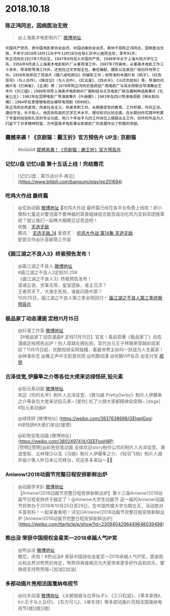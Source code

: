 # 2018.10.18
 

###  陈正鸿同志，因病医治无效
>@上海美术电影制片厂 [微博地址](https://weibo.com/1984803191/GEtsonmRa)
```
中国共产党员、原中国电影家协会会员、中国动画协会会员、离休干部陈正鸿同志，因病医治无效，不幸于2018年10月11日中午12时28分在徐汇区中心医院去世，享年91岁。
陈正鸿同志1927年7月出生，1947年8月加入中国共产党，1948年毕业于上海大同大学化工系，1956年9月进入上海美术电影制片厂从事导演工作，1987年7月离休。从事美术电影工作三十余年，除本职导演工作外，还担任过文学部主任、兼任编剧、摄影以及某些厂级创作领导工作。1958年他参加了剪纸片《猪八戒吃西瓜》的摄影工作；他导演的木偶片有《鸽子》、《红色信号》（与人合作）、《降龙记》（与人合作）、《红云崖》、《四点半》、《火红的岩标》等，导演的动画片有《打麻雀》、《主课》等；1978年陈正鸿同志借调至广西电影厂与吴永刚联合导演舞台艺术片《刘三姐》；1980年领导上海美术电影制片厂摄制组与北京电影厂联合摄制神话故事片《孔雀公主》；1982年在昆明电影厂导演故事片《叶赫娜》；1983年在四川导演电视剧《神水和玛璃》；1984年在景德镇电视台编导电视剧《刑068》。
陈正鸿同志热爱党，热爱社会主义，热爱本职工作，长期接受党的教育，工作积极，作风正派，遵纪守法，乐于助人。他具有较高的文学艺术水平，理论知识比较全面，在长期创作实践中积累了丰富的经验和扎实的专业功底，他几十年在平凡的工作岗位上兢兢业业工作，创作的作品为人们留下了许多精神财富，为中国美术电影事业和美影厂的发展作出了积极的贡献。
```

### 震撼来袭！《京剧猫：霸王折》官方预告片 UP主: 京剧猫
>#bilibili#   [震撼来袭！《京剧猫：霸王折》官方预告片](https://www.bilibili.com/video/av34076962)​​​​ 

### 记忆U盘 记忆U盘 第十五话上线！完结撒花 

>[记忆U盘：第15话分手·再见]​​​​(https://www.bilibili.com/bangumi/play/ep251694)  

### 吃鸡大作战 最终篇
> @玄蚂动画  [微博地址](https://weibo.com/1769640584/GwRz9b8U8)
>吃鸡大作战 最终篇已经在各平台免费上线啦！娇小狸和七堇这对要泡面不要神器的真香姐妹组合能否成功吃鸡为玄蚂军团挽尊呢？就让我们一起睁大眼睛见证奇迹吧！  
>优酷：[天选无敌](https://v.youku.com/v_show/id_XMzc5MDcyMDk4NA==.html?spm=a2h0j.11185381.listitem_page1.5!14~A&&s=8b600969a0ac47b39f5c)  
>腾讯： [天选无敌_14](https://v.qq.com/x/cover/jcu9az86kp7ml5t/o0762672zng.html)
>爱奇艺： [吃鸡大作战 第14集 天选无敌](https://www.iqiyi.com/v_19rqyn0h2k.html)  
>配音合作@乐音联萌工作室 ​​​​   
 
### 《画江湖之不良人3》终极预告发布！
> @画江湖之不良人  [微博地址](https://weibo.com/5213431657/GEsWLvtzk)  
>#画江湖之不良人3定档10.25#  
>《画江湖之不良人3》终极预告发布！  
>波谲云诡，世事无常，皇室遗脉，谁主沉浮？  
>王者弈天下，大唐生死局，谁能问鼎中原？  
>10月25日，画江湖之不良人第三季全网回归！ [画江湖之不良人第三季终极预告片](https://www.bilibili.com/bangumi/play/ep253295/)  


### 极品家丁动态漫画  定档11月15日
> @抖漫工作室  [微博地址](https://weibo.com/5450564235/GEsUvb1Xa)   
>【#极品家丁动态漫画# 定档11月15日】官宣！禹岩原著《极品家丁》动态漫画定档预告出炉！别人穿越左拥右抱，现代白马王子林晚荣穿越却成家奴？11月15日起，优酷视频全网独播，看最惨男主如何一跃成为人生赢家！ @神漫杂志 @翼之声中文配音社团 @优酷动漫  @优酷VIP会员 @支付宝 [视频]( https://weibo.com/tv/v/jG1hogug8?fid=1034:4296419927104978)  


###  古泽佳宽,伊藤隼之介等各位大佬来访绿怪研,铅元素 
> @铅元素动画  [微博地址](https://weibo.com/5754772000/GEuy4lUYV)  
>欢迎《你的名字》制片人古泽佳宽、《赛马娘 PrettyDerby》制片人伊藤隼之介等各位大佬来访铅元素~ [爱你] 吃了火锅大家都精神奕奕啊~ [doge]  
>#铅元素动画# ​​​​ 

>@绿怪研  [微博地址] (https://weibo.com/3837638698/GElgplGxg)  
>#绿怪研#大佬们来访[憧憬] ​​​​  

> @彩色铅笔动画   [微博地址] (https://weibo.com/3802497414/GEEFpoH8P)  
>[赞啊][赞啊]@彩色铅笔动画 全体欢迎story制作公司的制片人古泽佳宽、濑波里梨、北林理沙以及《马娘》制片人伊藤隼之介、《轻羽飞扬》制片人细井骏介等人昨日来公司拜访，欢迎多多来玩～👏👏 ​​​​ 

### Aniwow!2018动画节完整日程安排新鲜出炉
>  @动画学术趴  [微博地址](https://weibo.com/3899327798/GEt5Wl2cr)  
>【Aniwow!2018动画节完整日程安排新鲜出炉】第十三届Aniwow!2018动画节日程安排终于敲定了！@Aniwow大学生动画节 这一届的Aniwow!动画节将举办于2018年10月25日至29日，在中国传媒大学为期五天，活动绝对丰富有料！一起来看看吧！详见OAniwow!2018动画节完整日程安排新鲜出炉 [Aniwow!2018动画节完整日程安排新鲜出炉]​​​(https://weibo.com/ttarticle/p/show?id=2309404296449646039498)  

### 熊出没  荣获中国授权金星奖—2018卓越人气IP奖
> @熊出没 [微博地址](https://weibo.com/2810479322/GEsRupAnJ)  
>撒花，庆祝！#熊出没# 荣获中国授权金星奖—2018卓越人气IP奖。感谢观众和业界对熊熊的肯定，熊熊将再接再厉为大家带来更多好作品和欢乐，要继续支持熊熊哦~[加油][加油] ​​​​ 

###  多部动画片亮相法国戛纳电视节
>@功夫动漫  [微博地址](https://weibo.com/2353195100/GErHXD1E4)
>《太姥娘娘与白茶仙子》、《三只松鼠》、《草本家族》、《小王子与土豆仔》、《东方可儿》、《单车侠》等多部动画片亮相法国戛纳电视节[嘘][嘘][嘘]







